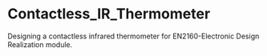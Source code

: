 # Contactless_IR_Thermometer
Designing a contactless infrared thermometer for EN2160-Electronic Design Realization module.
